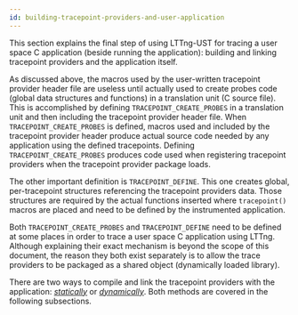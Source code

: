 ```yaml
---
id: building-tracepoint-providers-and-user-application
---
```


This section explains the final step of using LTTng-UST for tracing
a user space C application (beside running the application): building and
linking tracepoint providers and the application itself.

As discussed above, the macros used by the user-written tracepoint provider
header file are useless until actually used to create probes code
(global data structures and functions) in a translation unit (C source file).
This is accomplished by defining `TRACEPOINT_CREATE_PROBES` in a translation
unit and then including the tracepoint provider header file.
When `TRACEPOINT_CREATE_PROBES` is defined, macros used and included by
the tracepoint provider header produce actual source code needed by any
application using the defined tracepoints. Defining
`TRACEPOINT_CREATE_PROBES` produces code used when registering
tracepoint providers when the tracepoint provider package loads.

The other important definition is `TRACEPOINT_DEFINE`. This one creates
global, per-tracepoint structures referencing the tracepoint providers
data. Those structures are required by the actual functions inserted
where `tracepoint()` macros are placed and need to be defined by the
instrumented application.

Both `TRACEPOINT_CREATE_PROBES` and `TRACEPOINT_DEFINE` need to be defined
at some places in order to trace a user space C application using LTTng.
Although explaining their exact mechanism is beyond the scope of this
document, the reason they both exist separately is to allow the trace
providers to be packaged as a shared object (dynamically loaded library).

There are two ways to compile and link the tracepoint providers
with the application: _[statically](#doc-static-linking)_ or
_[dynamically](#doc-dynamic-linking)_. Both methods are covered in the
following subsections.
